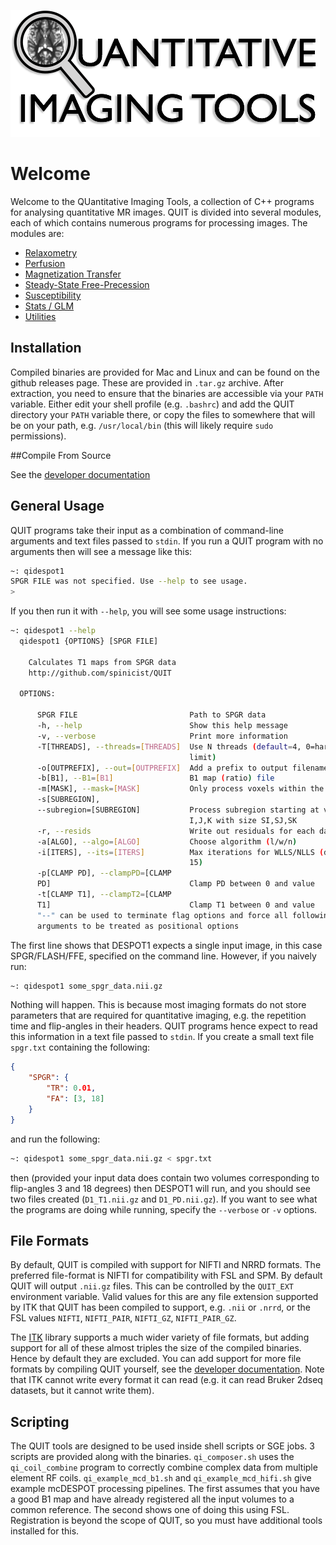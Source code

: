![Logo](logo.png)

# Welcome

Welcome to the QUantitative Imaging Tools, a collection of C++ programs for analysing quantitative MR images. QUIT is divided into several modules, each of which contains numerous programs for processing images. The modules are:

* [Relaxometry](Relaxometry.md)
* [Perfusion](Perfusion.md)
* [Magnetization Transfer](MT.md)
* [Steady-State Free-Precession](SSFP.md)
* [Susceptibility](Susceptibility.md)
* [Stats / GLM](Stats.md)
* [Utilities](Utilities.md)

## Installation

Compiled binaries are provided for Mac and Linux and can be found on the github releases page. These are provided in `.tar.gz` archive. After extraction, you need to ensure that the binaries are accessible via your `PATH` variable. Either edit your shell profile (e.g. `.bashrc`) and add the QUIT directory your `PATH` variable there, or copy the files to somewhere that will be on your path, e.g. `/usr/local/bin` (this will likely require `sudo` permissions).

##Compile From Source

See the [developer documentation](Developer.md)

## General Usage

QUIT programs take their input as a combination of command-line arguments and text files passed to `stdin`. If you run a QUIT program with no arguments then will see a message like this:

```bash
~: qidespot1
SPGR FILE was not specified. Use --help to see usage.
>
```

If you then run it with `--help`, you will see some usage instructions:

```bash
~: qidespot1 --help
  qidespot1 {OPTIONS} [SPGR FILE]

    Calculates T1 maps from SPGR data
    http://github.com/spinicist/QUIT

  OPTIONS:

      SPGR FILE                         Path to SPGR data
      -h, --help                        Show this help message
      -v, --verbose                     Print more information
      -T[THREADS], --threads=[THREADS]  Use N threads (default=4, 0=hardware
                                        limit)
      -o[OUTPREFIX], --out=[OUTPREFIX]  Add a prefix to output filenames
      -b[B1], --B1=[B1]                 B1 map (ratio) file
      -m[MASK], --mask=[MASK]           Only process voxels within the mask
      -s[SUBREGION],
      --subregion=[SUBREGION]           Process subregion starting at voxel
                                        I,J,K with size SI,SJ,SK
      -r, --resids                      Write out residuals for each data-point
      -a[ALGO], --algo=[ALGO]           Choose algorithm (l/w/n)
      -i[ITERS], --its=[ITERS]          Max iterations for WLLS/NLLS (default
                                        15)
      -p[CLAMP PD], --clampPD=[CLAMP
      PD]                               Clamp PD between 0 and value
      -t[CLAMP T1], --clampT2=[CLAMP
      T1]                               Clamp T1 between 0 and value
      "--" can be used to terminate flag options and force all following
      arguments to be treated as positional options
```

The first line shows that DESPOT1 expects a single input image, in this case SPGR/FLASH/FFE, specified on the command line. However, if you naively run:

```bash
~: qidespot1 some_spgr_data.nii.gz
```

Nothing will happen. This is because most imaging formats do not store parameters that are required for quantitative imaging, e.g. the repetition time and flip-angles in their headers. QUIT programs hence expect to read this information in a text file passed to `stdin`. If you create a small text file `spgr.txt` containing the following:

```json
{
    "SPGR": {
        "TR": 0.01,
        "FA": [3, 18]
    }
}
```

and run the following:

```bash
~: qidespot1 some_spgr_data.nii.gz < spgr.txt
```

then (provided your input data does contain two volumes corresponding to flip-angles 3 and 18 degrees) then DESPOT1 will run, and you should see two files created (`D1_T1.nii.gz` and `D1_PD.nii.gz`). If you want to see what the programs are doing while running, specify the `--verbose` or `-v` options.

## File Formats

By default, QUIT is compiled with support for NIFTI and NRRD formats. The preferred file-format is NIFTI for compatibility with FSL and SPM. By default QUIT will output `.nii.gz` files. This can be controlled by the `QUIT_EXT` environment variable. Valid values for this are any file extension supported by ITK that QUIT has been compiled to support, e.g. `.nii` or `.nrrd`, or the FSL values `NIFTI`, `NIFTI_PAIR`, `NIFTI_GZ`, `NIFTI_PAIR_GZ`.

The [ITK](http://itk.org) library supports a much wider variety of file formats, but adding support for all of these almost triples the size of the compiled binaries. Hence by default they are excluded. You can add support for more file formats by compiling QUIT yourself, see the [developer documentation](Developer.md). Note that ITK cannot write every format it can read (e.g. it can read Bruker 2dseq datasets, but it cannot write them).

## Scripting

The QUIT tools are designed to be used inside shell scripts or SGE jobs. 3 scripts are provided along with the binaries. `qi_composer.sh` uses the `qi_coil_combine` program to correctly combine complex data from multiple element RF coils. `qi_example_mcd_b1.sh` and `qi_example_mcd_hifi.sh` give example mcDESPOT processing pipelines. The first assumes that you have a good B1 map and have already registered all the input volumes to a common reference. The second shows one of doing this using FSL. Registration is beyond the scope of QUIT, so you must have additional tools installed for this.
